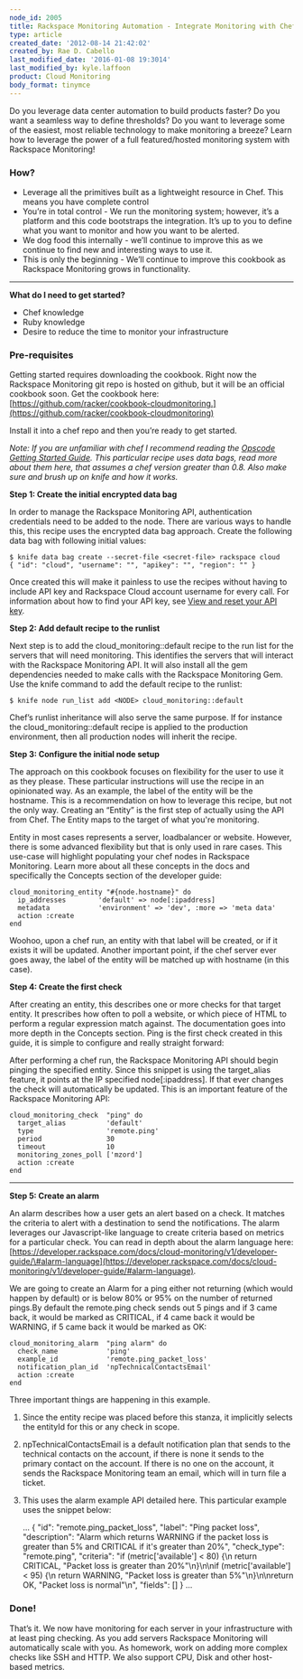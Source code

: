```yaml
---
node_id: 2005
title: Rackspace Monitoring Automation - Integrate Monitoring with Chef
type: article
created_date: '2012-08-14 21:42:02'
created_by: Rae D. Cabello
last_modified_date: '2016-01-08 19:3014'
last_modified_by: kyle.laffoon
product: Cloud Monitoring
body_format: tinymce
---
```


Do you leverage data center automation to build products faster? Do you
want a seamless way to define thresholds? Do you want to leverage some
of the easiest, most reliable technology to make monitoring a
breeze? Learn how to leverage the power of a full featured/hosted
monitoring system with Rackspace Monitoring!

### How?

-   Leverage all the primitives built as a lightweight resource in Chef.
     This means you have complete control
-   You&rsquo;re in total control - We run the monitoring system; however,
    it&rsquo;s a platform and this code bootstraps the integration. It&rsquo;s up to
    you to define what you want to monitor and how you want to be
    alerted.
-   We dog food this internally - we&rsquo;ll continue to improve this as we
    continue to find new and interesting ways to use it.
-   This is only the beginning - We&rsquo;ll continue to improve this cookbook
    as Rackspace Monitoring grows in functionality.

** **

**What do I need to get started?**

-   Chef knowledge
-   Ruby knowledge
-   Desire to reduce the time to monitor your infrastructure

 

### Pre-requisites

Getting started requires downloading the cookbook. Right now the
Rackspace Monitoring git repo is hosted on github, but it will be an
official cookbook soon. Get the cookbook here:
[https://github.com/racker/cookbook-cloudmonitoring.](https://github.com/racker/cookbook-cloudmonitoring)

Install it into a chef repo and then you&rsquo;re ready to get started.

*Note: If you are unfamiliar with chef I recommend reading the [Opscode
Getting Started Guide](http://docs.opscode.com/#getting-started%20).
 This particular recipe uses data bags, read more about them here, that
assumes a chef version greater than 0.8.  Also make sure and brush up on
knife and how it works.*

 

**Step 1: Create the initial encrypted data bag**

In order to manage the Rackspace Monitoring API, authentication
credentials need to be added to the node. There are various ways to
handle this, this recipe uses the encrypted data bag approach. Create
the following data bag with following initial values:

    $ knife data bag create --secret-file <secret-file> rackspace cloud
    { "id": "cloud", "username": "", "apikey": "", "region": "" }

Once created this will make it painless to use the recipes without
having to include API key and Rackspace Cloud account username for every
call. For information about how to find your API key, see [View and
reset your API
key](http://www.rackspace.com/knowledge_center/article/view-and-reset-your-api-key).

**Step 2: Add default recipe to the runlist**

Next step is to add the cloud\_monitoring::default recipe to the run
list for the servers that will need monitoring. This identifies the
servers that will interact with the Rackspace Monitoring API. It will
also install all the gem dependencies needed to make calls with the
Rackspace Monitoring Gem. Use the knife command to add the default
recipe to the runlist:

    $ knife node run_list add <NODE> cloud_monitoring::default

Chef&rsquo;s runlist inheritance will also serve the same purpose.  If for
instance the cloud\_monitoring::default recipe is applied to the
production environment, then all production nodes will inherit the
recipe.

 

**Step 3: Configure the initial node setup**

The approach on this cookbook focuses on flexibility for the user to use
it as they please. These particular instructions will use the recipe in
an opinionated way. As an example, the label of the entity will be the
hostname. This is a recommendation on how to leverage this recipe, but
not the only way. Creating an &ldquo;Entity&rdquo; is the first step of actually
using the API from Chef. The Entity maps to the target of what you're
monitoring.

Entity in most cases represents a server, loadbalancer or website.
However, there is some advanced flexibility but that is only used in
rare cases. This use-case will highlight populating your chef nodes in
Rackspace Monitoring. Learn more about all these concepts in the docs
and specifically the Concepts section of the developer guide:

    cloud_monitoring_entity "#{node.hostname}" do
      ip_addresses        'default' => node[:ipaddress]
      metadata            'environment' => 'dev', :more => 'meta data'
      action :create
    end

Woohoo, upon a chef run, an entity with that label will be created, or
if it exists it will be updated.  Another important point, if the chef
server ever goes away, the label of the entity will be matched up with
hostname (in this case).

 

**Step 4: Create the first check**

After creating an entity, this describes one or more checks for that
target entity. It prescribes how often to poll a website, or which piece
of HTML to perform a regular expression match against. The documentation
goes into more depth in the Concepts section. Ping is the first check
created in this guide, it is simple to configure and really straight
forward:

After performing a chef run, the Rackspace Monitoring API should begin
pinging the specified entity. Since this snippet is using the
target\_alias feature, it points at the IP specified node[:ipaddress].
If that ever changes the check will automatically be updated. This is an
important feature of the Rackspace Monitoring API:

    cloud_monitoring_check  "ping" do
      target_alias          'default'
      type                  'remote.ping'
      period                30
      timeout               10
      monitoring_zones_poll ['mzord']
      action :create
    end

** **

**Step 5: Create an alarm**

An alarm describes how a user gets an alert based on a check.  It
matches the criteria to alert with a destination to send the
notifications. The alarm leverages our Javascript-like language to
create criteria based on metrics for a particular check. You can read in
depth about the alarm language here:
[https://developer.rackspace.com/docs/cloud-monitoring/v1/developer-guide/\#alarm-language](https://developer.rackspace.com/docs/cloud-monitoring/v1/developer-guide/#alarm-language). 

We are going to create an Alarm for a ping either not returning (which
would happen by default) or is below 80% or 95% on the number of
returned pings.By default the remote.ping check sends out 5 pings and if
3 came back, it would be marked as CRITICAL, if 4 came back it would be
WARNING, if 5 came back it would be marked as OK:

    cloud_monitoring_alarm  "ping alarm" do
      check_name            'ping'
      example_id            'remote.ping_packet_loss'
      notification_plan_id  'npTechnicalContactsEmail'
      action :create
    end

Three important things are happening in this example.

1. Since the entity recipe was placed before this stanza, it implicitly
selects the entityId for this or any check in scope.

2. npTechnicalContactsEmail is a default notification plan that sends to
the technical contacts on the account, if there is none it sends to the
primary contact on the account. If there is no one on the account, it
sends the Rackspace Monitoring team an email, which will in turn file a
ticket.

3. This uses the alarm example API detailed here. This particular
example uses the snippet below:

    ...
        {
            "id": "remote.ping_packet_loss",
            "label": "Ping packet loss",
            "description": "Alarm which returns WARNING if the packet loss is greater than 5% and CRITICAL if it's greater than 20%",
            "check_type": "remote.ping",
            "criteria": "if (metric['available'] < 80) {\n  return CRITICAL, \"Packet loss is greater than 20%\"\n}\n\nif (metric['available'] < 95) {\n  return WARNING, \"Packet loss is greater than 5%\"\n}\n\nreturn OK, \"Packet loss is normal\"\n",
            "fields": []
        }
    ...

###  

### Done!

That&rsquo;s it. We now have monitoring for each server in your infrastructure
with at least ping checking. As you add servers Rackspace Monitoring
will automatically scale with you. As homework, work on adding more
complex checks like SSH and HTTP. We also support CPU, Disk and other
host-based metrics.

